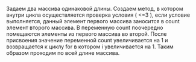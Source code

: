 Задаем два массива одинаковой длины. Создаем метод, в котором внутри цикла осуществляется проверка условия ( <=3 ), если условие выполняется,  данный элемент первого массива заносится в count элемент второго массива. В переменную count поочередно помещаются элементы из первого массива во второй. После присвоения значение переменной count увеличивается на 1 и возвращается к циклу for в котором i увеличивается на 1. Таким образом проходим по всей длине массива.
